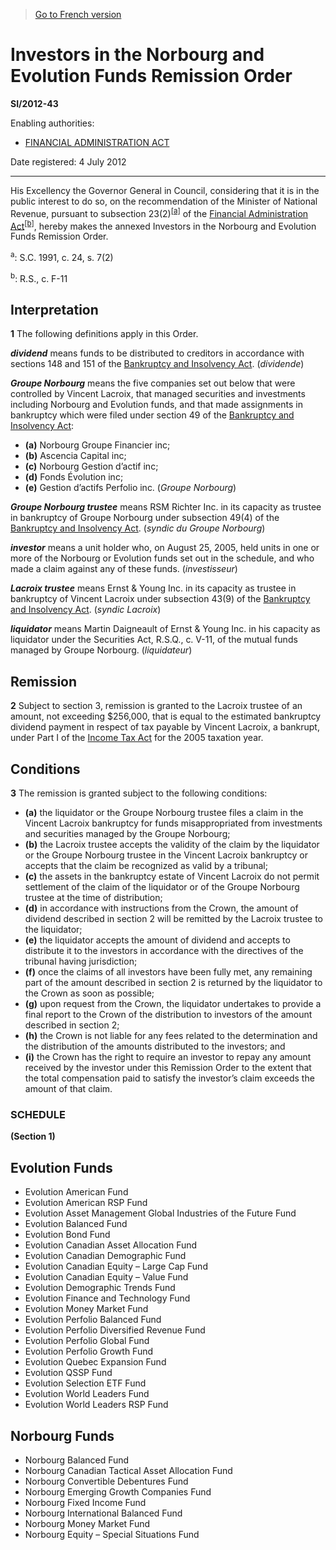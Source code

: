 > [Go to French version](/fr/Règlements/Textes%20réglementaires/2012/43.md)

# Investors in the Norbourg and Evolution Funds Remission Order

**SI/2012-43**

Enabling authorities: 
- [FINANCIAL ADMINISTRATION ACT](/en/Acts/Revised%20Statutes%20of%20Canada/F/F-11.md)

Date registered: 4 July 2012

----------

His Excellency the Governor General in Council, considering that it is in the public interest to do so, on the recommendation of the Minister of National Revenue, pursuant to subsection 23(2)<sup><a href='#fn_1340_hq_9502'>[a]</a></sup> of the [Financial Administration Act](/en/Acts/Revised%20Statutes%20of%20Canada/F/F-11.md)<sup><a href='#fn_1340_hq_9503'>[b]</a></sup>, hereby makes the annexed Investors in the Norbourg and Evolution Funds Remission Order.

<a name='fn_1340_hq_9502'><sup>a</sup></a>: S.C. 1991, c. 24, s. 7(2)<br />

<a name='fn_1340_hq_9503'><sup>b</sup></a>: R.S., c. F-11<br />




## Interpretation


**1** The following definitions apply in this Order.

***dividend*** means funds to be distributed to creditors in accordance with sections 148 and 151 of the [Bankruptcy and Insolvency Act](/en/Acts/Revised%20Statutes%20of%20Canada/B/B-3.md). (*dividende*)

***Groupe Norbourg*** means the five companies set out below that were controlled by Vincent Lacroix, that managed securities and investments including Norbourg and Evolution funds, and that made assignments in bankruptcy which were filed under section 49 of the [Bankruptcy and Insolvency Act](/en/Acts/Revised%20Statutes%20of%20Canada/B/B-3.md):
- **(a)** Norbourg Groupe Financier inc;
- **(b)** Ascencia Capital inc;
- **(c)** Norbourg Gestion d’actif inc;
- **(d)** Fonds Évolution inc;
- **(e)** Gestion d’actifs Perfolio inc. (*Groupe Norbourg*)

***Groupe Norbourg trustee*** means RSM Richter Inc. in its capacity as trustee in bankruptcy of Groupe Norbourg under subsection 49(4) of the [Bankruptcy and Insolvency Act](/en/Acts/Revised%20Statutes%20of%20Canada/B/B-3.md). (*syndic du Groupe Norbourg*)

***investor*** means a unit holder who, on August 25, 2005, held units in one or more of the Norbourg or Evolution funds set out in the schedule, and who made a claim against any of these funds. (*investisseur*)

***Lacroix trustee*** means Ernst & Young Inc. in its capacity as trustee in bankruptcy of Vincent Lacroix under subsection 43(9) of the [Bankruptcy and Insolvency Act](/en/Acts/Revised%20Statutes%20of%20Canada/B/B-3.md). (*syndic Lacroix*)

***liquidator*** means Martin Daigneault of Ernst & Young Inc. in his capacity as liquidator under the Securities Act, R.S.Q., c. V-11, of the mutual funds managed by Groupe Norbourg. (*liquidateur*)




## Remission


**2** Subject to section 3, remission is granted to the Lacroix trustee of an amount, not exceeding $256,000, that is equal to the estimated bankruptcy dividend payment in respect of tax payable by Vincent Lacroix, a bankrupt, under Part I of the [Income Tax Act](/en/Acts/Statutes%20of%20Canada/1985/c.%201%20(5th%20Supp.).md) for the 2005 taxation year.




## Conditions


**3** The remission is granted subject to the following conditions:
- **(a)** the liquidator or the Groupe Norbourg trustee files a claim in the Vincent Lacroix bankruptcy for funds misappropriated from investments and securities managed by the Groupe Norbourg;
- **(b)** the Lacroix trustee accepts the validity of the claim by the liquidator or the Groupe Norbourg trustee in the Vincent Lacroix bankruptcy or accepts that the claim be recognized as valid by a tribunal;
- **(c)** the assets in the bankruptcy estate of Vincent Lacroix do not permit settlement of the claim of the liquidator or of the Groupe Norbourg trustee at the time of distribution;
- **(d)** in accordance with instructions from the Crown, the amount of dividend described in section 2 will be remitted by the Lacroix trustee to the liquidator;
- **(e)** the liquidator accepts the amount of dividend and accepts to distribute it to the investors in accordance with the directives of the tribunal having jurisdiction;
- **(f)** once the claims of all investors have been fully met, any remaining part of the amount described in section 2 is returned by the liquidator to the Crown as soon as possible;
- **(g)** upon request from the Crown, the liquidator undertakes to provide a final report to the Crown of the distribution to investors of the amount described in section 2;
- **(h)** the Crown is not liable for any fees related to the determination and the distribution of the amounts distributed to the investors; and
- **(i)** the Crown has the right to require an investor to repay any amount received by the investor under this Remission Order to the extent that the total compensation paid to satisfy the investor’s claim exceeds the amount of that claim.




### **SCHEDULE** 
**(Section 1)**

## Evolution Funds

- Evolution American Fund
- Evolution American RSP Fund
- Evolution Asset Management Global Industries of the Future Fund
- Evolution Balanced Fund
- Evolution Bond Fund
- Evolution Canadian Asset Allocation Fund
- Evolution Canadian Demographic Fund
- Evolution Canadian Equity – Large Cap Fund
- Evolution Canadian Equity – Value Fund
- Evolution Demographic Trends Fund
- Evolution Finance and Technology Fund
- Evolution Money Market Fund
- Evolution Perfolio Balanced Fund
- Evolution Perfolio Diversified Revenue Fund
- Evolution Perfolio Global Fund
- Evolution Perfolio Growth Fund
- Evolution Quebec Expansion Fund
- Evolution QSSP Fund
- Evolution Selection ETF Fund
- Evolution World Leaders Fund
- Evolution World Leaders RSP Fund

## Norbourg Funds

- Norbourg Balanced Fund
- Norbourg Canadian Tactical Asset Allocation Fund
- Norbourg Convertible Debentures Fund
- Norbourg Emerging Growth Companies Fund
- Norbourg Fixed Income Fund
- Norbourg International Balanced Fund
- Norbourg Money Market Fund
- Norbourg Equity – Special Situations Fund

